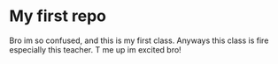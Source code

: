 # My first repo 
Bro im so confused, and this is my first class. Anyways this class is fire especially this teacher. T me up im excited bro!
